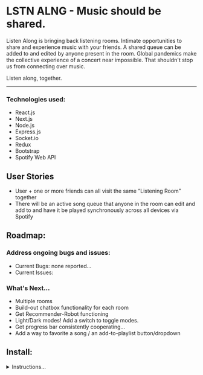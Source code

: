# LSTN ALNG - Music should be shared.

Listen Along is bringing back listening rooms. Intimate opportunities to share and experience music with your friends. A shared queue can be added to and edited by anyone present in the room. Global pandemics make the collective experience of a concert near impossible. That shouldn't stop us from connecting over music.

Listen along, together.

<!-- **Link to site:** https://tytysam.github.io/TheBoys_Supe-r_Destruction/ -->

---

### Technologies used:

- React.js
- Next.js
- Node.js
- Express.js
- Socket.io
- Redux
- Bootstrap
- Spotify Web API

## User Stories

- User + one or more friends can all visit the same “Listening Room” together
- There will be an active song queue that anyone in the room can edit and add to and have it be played synchronously across all devices via Spotify

## Roadmap:

### Address ongoing bugs and issues:

- Current Bugs: none reported...
- Current Issues:

### What's Next...

- Multiple rooms
- Build-out chatbox functionality for each room
- Get Recommender-Robot functioning
- Light/Dark modes! Add a switch to toggle modes.
- Get progress bar consistently cooperating...
- Add a way to favorite a song / an add-to-playlist button/dropdown

## Install:

<details>
<summary>Instructions...</summary>
<br />

### Setting up

This is a [Next.js](https://nextjs.org/) project bootstrapped with [`create-next-app`](https://github.com/vercel/next.js/tree/canary/packages/create-next-app).

You will need to register your own Spotify app and set the credentials in a couple of config files. For that:

1. Create an application on [Spotify's Developer Site](https://developer.spotify.com/my-applications/)

2. Add both http://localhost:3000/auth/callback (for development) and <production_domain>/auth/callback (if you want to deploy your app somewhere) as redirect uris in your Spotify App Settings

3. Create a `.env` file in the root of the project with the following variables;

   - `HOST`
   - `CLIENT_ID`
   - `CLIENT_SECRET`

For Example:

```
HOST=http://localhost:3000
CLIENT_ID=<your_client_id>
CLIENT_SECRET=<your_client_secret>
```

### Dependencies

Install the dependencies running `npm install`.

### Running

During development, run `npm run dev`.

When running on production, run `npm run build && npm run start`.

</details>

